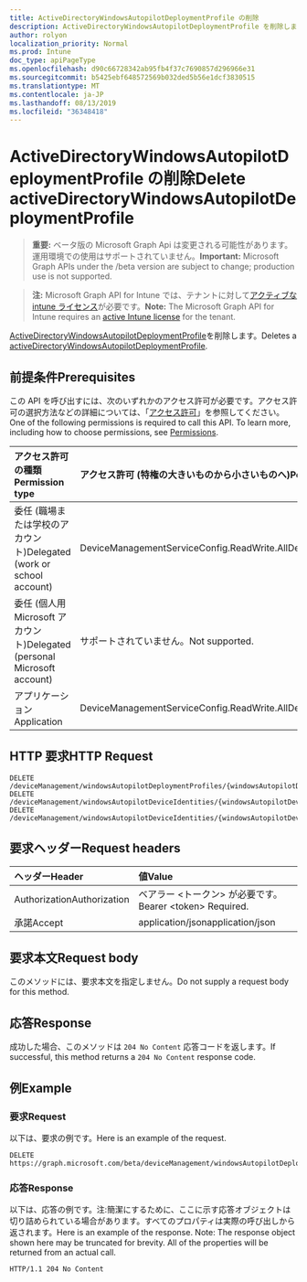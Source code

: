 ```yaml
---
title: ActiveDirectoryWindowsAutopilotDeploymentProfile の削除
description: ActiveDirectoryWindowsAutopilotDeploymentProfile を削除します。
author: rolyon
localization_priority: Normal
ms.prod: Intune
doc_type: apiPageType
ms.openlocfilehash: d90c66728342ab95fb4f37c7690857d296966e31
ms.sourcegitcommit: b5425ebf648572569b032ded5b56e1dcf3830515
ms.translationtype: MT
ms.contentlocale: ja-JP
ms.lasthandoff: 08/13/2019
ms.locfileid: "36348418"
---
```

# <a name="delete-activedirectorywindowsautopilotdeploymentprofile"></a><span data-ttu-id="66720-103">ActiveDirectoryWindowsAutopilotDeploymentProfile の削除</span><span class="sxs-lookup"><span data-stu-id="66720-103">Delete activeDirectoryWindowsAutopilotDeploymentProfile</span></span>

> <span data-ttu-id="66720-104">**重要:** ベータ版の Microsoft Graph Api は変更される可能性があります。運用環境での使用はサポートされていません。</span><span class="sxs-lookup"><span data-stu-id="66720-104">**Important:** Microsoft Graph APIs under the /beta version are subject to change; production use is not supported.</span></span>

> <span data-ttu-id="66720-105">**注:** Microsoft Graph API for Intune では、テナントに対して[アクティブな intune ライセンス](https://go.microsoft.com/fwlink/?linkid=839381)が必要です。</span><span class="sxs-lookup"><span data-stu-id="66720-105">**Note:** The Microsoft Graph API for Intune requires an [active Intune license](https://go.microsoft.com/fwlink/?linkid=839381) for the tenant.</span></span>

<span data-ttu-id="66720-106">[ActiveDirectoryWindowsAutopilotDeploymentProfile](../resources/intune-enrollment-activedirectorywindowsautopilotdeploymentprofile.md)を削除します。</span><span class="sxs-lookup"><span data-stu-id="66720-106">Deletes a [activeDirectoryWindowsAutopilotDeploymentProfile](../resources/intune-enrollment-activedirectorywindowsautopilotdeploymentprofile.md).</span></span>

## <a name="prerequisites"></a><span data-ttu-id="66720-107">前提条件</span><span class="sxs-lookup"><span data-stu-id="66720-107">Prerequisites</span></span>
<span data-ttu-id="66720-p101">この API を呼び出すには、次のいずれかのアクセス許可が必要です。アクセス許可の選択方法などの詳細については、「[アクセス許可](/graph/permissions-reference)」を参照してください。</span><span class="sxs-lookup"><span data-stu-id="66720-p101">One of the following permissions is required to call this API. To learn more, including how to choose permissions, see [Permissions](/graph/permissions-reference).</span></span>

|<span data-ttu-id="66720-110">アクセス許可の種類</span><span class="sxs-lookup"><span data-stu-id="66720-110">Permission type</span></span>|<span data-ttu-id="66720-111">アクセス許可 (特権の大きいものから小さいものへ)</span><span class="sxs-lookup"><span data-stu-id="66720-111">Permissions (from most to least privileged)</span></span>|
|:---|:---|
|<span data-ttu-id="66720-112">委任 (職場または学校のアカウント)</span><span class="sxs-lookup"><span data-stu-id="66720-112">Delegated (work or school account)</span></span>|<span data-ttu-id="66720-113">DeviceManagementServiceConfig.ReadWrite.All</span><span class="sxs-lookup"><span data-stu-id="66720-113">DeviceManagementServiceConfig.ReadWrite.All</span></span>|
|<span data-ttu-id="66720-114">委任 (個人用 Microsoft アカウント)</span><span class="sxs-lookup"><span data-stu-id="66720-114">Delegated (personal Microsoft account)</span></span>|<span data-ttu-id="66720-115">サポートされていません。</span><span class="sxs-lookup"><span data-stu-id="66720-115">Not supported.</span></span>|
|<span data-ttu-id="66720-116">アプリケーション</span><span class="sxs-lookup"><span data-stu-id="66720-116">Application</span></span>|<span data-ttu-id="66720-117">DeviceManagementServiceConfig.ReadWrite.All</span><span class="sxs-lookup"><span data-stu-id="66720-117">DeviceManagementServiceConfig.ReadWrite.All</span></span>|

## <a name="http-request"></a><span data-ttu-id="66720-118">HTTP 要求</span><span class="sxs-lookup"><span data-stu-id="66720-118">HTTP Request</span></span>
<!-- {
  "blockType": "ignored"
}
-->
``` http
DELETE /deviceManagement/windowsAutopilotDeploymentProfiles/{windowsAutopilotDeploymentProfileId}
DELETE /deviceManagement/windowsAutopilotDeviceIdentities/{windowsAutopilotDeviceIdentityId}/deploymentProfile
DELETE /deviceManagement/windowsAutopilotDeviceIdentities/{windowsAutopilotDeviceIdentityId}/intendedDeploymentProfile
```

## <a name="request-headers"></a><span data-ttu-id="66720-119">要求ヘッダー</span><span class="sxs-lookup"><span data-stu-id="66720-119">Request headers</span></span>
|<span data-ttu-id="66720-120">ヘッダー</span><span class="sxs-lookup"><span data-stu-id="66720-120">Header</span></span>|<span data-ttu-id="66720-121">値</span><span class="sxs-lookup"><span data-stu-id="66720-121">Value</span></span>|
|:---|:---|
|<span data-ttu-id="66720-122">Authorization</span><span class="sxs-lookup"><span data-stu-id="66720-122">Authorization</span></span>|<span data-ttu-id="66720-123">ベアラー &lt;トークン&gt; が必要です。</span><span class="sxs-lookup"><span data-stu-id="66720-123">Bearer &lt;token&gt; Required.</span></span>|
|<span data-ttu-id="66720-124">承諾</span><span class="sxs-lookup"><span data-stu-id="66720-124">Accept</span></span>|<span data-ttu-id="66720-125">application/json</span><span class="sxs-lookup"><span data-stu-id="66720-125">application/json</span></span>|

## <a name="request-body"></a><span data-ttu-id="66720-126">要求本文</span><span class="sxs-lookup"><span data-stu-id="66720-126">Request body</span></span>
<span data-ttu-id="66720-127">このメソッドには、要求本文を指定しません。</span><span class="sxs-lookup"><span data-stu-id="66720-127">Do not supply a request body for this method.</span></span>

## <a name="response"></a><span data-ttu-id="66720-128">応答</span><span class="sxs-lookup"><span data-stu-id="66720-128">Response</span></span>
<span data-ttu-id="66720-129">成功した場合、このメソッドは `204 No Content` 応答コードを返します。</span><span class="sxs-lookup"><span data-stu-id="66720-129">If successful, this method returns a `204 No Content` response code.</span></span>

## <a name="example"></a><span data-ttu-id="66720-130">例</span><span class="sxs-lookup"><span data-stu-id="66720-130">Example</span></span>

### <a name="request"></a><span data-ttu-id="66720-131">要求</span><span class="sxs-lookup"><span data-stu-id="66720-131">Request</span></span>
<span data-ttu-id="66720-132">以下は、要求の例です。</span><span class="sxs-lookup"><span data-stu-id="66720-132">Here is an example of the request.</span></span>
``` http
DELETE https://graph.microsoft.com/beta/deviceManagement/windowsAutopilotDeploymentProfiles/{windowsAutopilotDeploymentProfileId}
```

### <a name="response"></a><span data-ttu-id="66720-133">応答</span><span class="sxs-lookup"><span data-stu-id="66720-133">Response</span></span>
<span data-ttu-id="66720-p102">以下は、応答の例です。注:簡潔にするために、ここに示す応答オブジェクトは切り詰められている場合があります。すべてのプロパティは実際の呼び出しから返されます。</span><span class="sxs-lookup"><span data-stu-id="66720-p102">Here is an example of the response. Note: The response object shown here may be truncated for brevity. All of the properties will be returned from an actual call.</span></span>
``` http
HTTP/1.1 204 No Content
```






